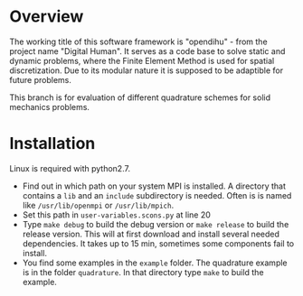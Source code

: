 # Overview
The working title of this software framework is "opendihu" - from the project name "Digital Human". It serves as a code base to solve static and dynamic problems, where the Finite Element Method is used for spatial discretization. Due to its modular nature it is supposed to be adaptible for future problems.

This branch is for evaluation of different quadrature schemes for solid mechanics problems.

# Installation
Linux is required with python2.7.

* Find out in which path on your system MPI is installed. A directory that contains a `lib` and an `include` subdirectory is needed. Often is is named like `/usr/lib/openmpi` or `/usr/lib/mpich`. 
* Set this path in `user-variables.scons.py` at line 20
* Type `make debug` to build the debug version or `make release` to build the release version. This will at first download and install several needed dependencies. It takes up to 15 min, sometimes some components fail to install.
* You find some examples in the `example` folder. The quadrature example is in the folder `quadrature`. In that directory type `make` to build the example.
